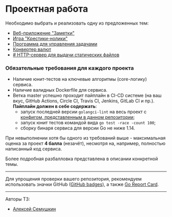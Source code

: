 # Проектная работа

Необходимо выбрать и реализовать одну из предложенных тем:
* [Веб-приложение "Заметки"](./01-notes-web.md)
* [Игра "Крестики-нолики"](./02-tic-tac-toe.md)
* [Программа для управления задачами](./03-todo-list.md)
* [Конвертер валют](./04-currency-converter.md)
* [# HTTP-сервер для выдачи статических файлов](./05-static-server.md)

### Обязательные требования для каждого проекта
* Наличие юнит-тестов на ключевые алгоритмы (core-логику) сервиса.
* Наличие валидных Dockerfile для сервиса.
* Ветка master успешно проходит пайплайн в CI-CD системе 
(на ваш вкус, GitHub Actions, Circle CI, Travis CI, Jenkins, GitLab CI и пр.).
**Пайплайн должен в себе содержать**:
    - запуск последней версии `golangci-lint` на весь проект с
    [конфигом, представленным в данном репозитории](./.golangci.yml);
    - запуск юнит тестов командой вида `go test -race -count 100`;
    - сборку бинаря сервиса для версии Go не ниже 1.14. 

При невыполнении хотя бы одного из требований выше - максимальная оценка за проект **4 балла**
(незачёт), несмотря на, например, полностью написанный код сервиса.

Более подробная разбалловка представлена в описании конкретной темы.

---

Для упрощения проверки вашего репозитория, рекомендуем использовать значки GitHub
([GitHub badges](https://github.com/dwyl/repo-badges)), а также 
[Go Report Card](https://goreportcard.com/).

---
Авторы ТЗ:
- [Алексей Семушкин](https://github.com/alexsem80)